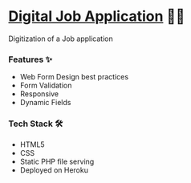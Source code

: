# [Digital Job Application](https://ux-interface.herokuapp.com/) 🧑‍💼
Digitization of a Job application

### Features ✨
- Web Form Design best practices
- Form Validation
- Responsive
- Dynamic Fields
### Tech Stack 🛠️
- HTML5
- CSS
- Static PHP file serving
- Deployed on Heroku
